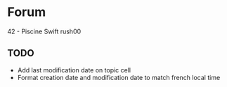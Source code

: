 # Forum
42 - Piscine Swift rush00

## TODO
* Add last modification date on topic cell
* Format creation date and modification date to match french local time
